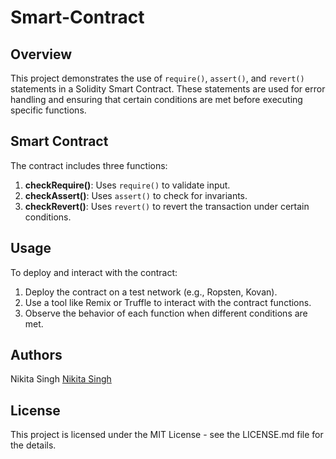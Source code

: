 # Smart-Contract
## Overview
This project demonstrates the use of `require()`, `assert()`, and `revert()` statements in a Solidity Smart Contract. These statements are used for error handling and ensuring that certain conditions are met before executing specific functions.

## Smart Contract
The contract includes three functions:
1. **checkRequire()**: Uses `require()` to validate input.
2. **checkAssert()**: Uses `assert()` to check for invariants.
3. **checkRevert()**: Uses `revert()` to revert the transaction under certain conditions.

## Usage
To deploy and interact with the contract:
1. Deploy the contract on a test network (e.g., Ropsten, Kovan).
2. Use a tool like Remix or Truffle to interact with the contract functions.
3. Observe the behavior of each function when different conditions are met.

## Authors
Nikita Singh
[Nikita Singh](https://www.linkedin.com/in/nikita-singh-08318924b)

## License
This project is licensed under the MIT License - see the LICENSE.md file for the details.
